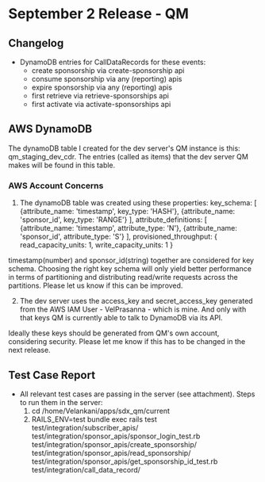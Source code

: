 # September 2 Release - QM

## Changelog
* DynamoDB entries for CallDataRecords for these events:
  - create sponsorship via create-sponsorship api
  - consume sponsorship via any (reporting) apis
  - expire sponsorship via any (reporting) apis
  - first retrieve via retrieve-sponsorships api
  - first activate via activate-sponsorships api


## AWS DynamoDB
The dynamoDB table I created for the dev server's QM instance is this: qm_staging_dev_cdr. The entries (called as items) that the dev server QM makes will be found in this table.


### AWS Account Concerns
1) The dynamoDB table was created using these properties:
  key_schema: [
    {attribute_name: 'timestamp', key_type: 'HASH'},
    {attribute_name: 'sponsor_id', key_type: 'RANGE'}
  ],
  attribute_definitions: [
    {attribute_name: 'timestamp', attribute_type: 'N'},
    {attribute_name: 'sponsor_id', attribute_type: 'S'}
  ],
  provisioned_throughput: {
    read_capacity_units: 1,
    write_capacity_units: 1
  }

timestamp(number) and sponsor_id(string) together are considered for key schema.
Choosing the right key schema will only yield better performance in terms of partitioning and distributing read/write requests across the partitions. Please let us know if this can be improved.


2) The dev server uses the access_key and secret_access_key generated from the AWS IAM User - VelPrasanna - which is mine. And only with that keys QM is currently able to talk to DynamoDB via its API.

Ideally these keys should be generated from QM's own account, considering security. Please let me know if this has to be changed in the next release.


## Test Case Report
* All relevant test cases are passing in the server (see attachment). Steps to run them in the server:
  1) cd /home/Velankani/apps/sdx_qm/current
  2) RAILS_ENV=test bundle exec rails test test/integration/subscriber_apis/ test/integration/sponsor_apis/sponsor_login_test.rb test/integration/sponsor_apis/create_sponsorship/ test/integration/sponsor_apis/read_sponsorship/ test/integration/sponsor_apis/get_sponsorship_id_test.rb test/integration/call_data_record/
